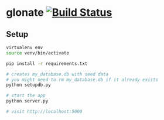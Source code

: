 # glonate [![Build Status](https://travis-ci.org/agnaite/glonate.svg?branch=master)](https://travis-ci.org/agnaite/glonate)


## Setup

```bash
virtualenv env
source venv/bin/activate

pip install -r requirements.txt

# creates my_database.db with seed data
# you might need to rm my_database.db if it already exists
python setupdb.py

# start the app
python server.py

# visit http://localhost:5000
```
